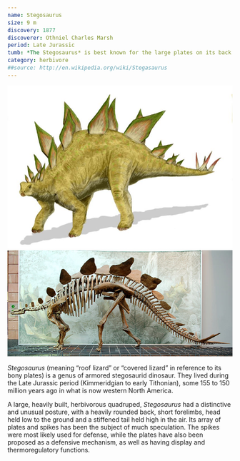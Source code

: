 ```yaml
---
name: Stegosaurus
size: 9 m
discovery: 1877
discoverer: Othniel Charles Marsh
period: Late Jurassic
tumb: *The Stegosaurus* is best known for the large plates on its back and long spikes on its tail
category: herbivore
##source: http://en.wikipedia.org/wiki/Stegasaurus
---
```


![Stegosaurus](img/stegosaurus.jpg)
![Stegosaurus](img/stegosaurus-skeleton.jpg)


*Stegosaurus* (meaning “roof lizard” or “covered lizard” in reference to its bony plates) is a genus of armored stegosaurid dinosaur. They lived during the Late Jurassic period (Kimmeridgian to early Tithonian), some 155 to 150 million years ago in what is now western North America.

A large, heavily built, herbivorous quadruped, *Stegosaurus* had a distinctive and unusual posture, with a heavily rounded back, short forelimbs, head held low to the ground and a stiffened tail held high in the air. Its array of plates and spikes has been the subject of much speculation. The spikes were most likely used for defense, while the plates have also been proposed as a defensive mechanism, as well as having display and thermoregulatory functions.